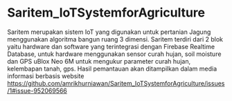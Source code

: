 # Saritem_IoTSystemforAgriculture
Saritem merupakan sistem IoT yang digunakan untuk pertanian Jagung menggunakan algoritma bangun ruang 3 dimensi. Saritem terdiri dari 2 blok yaitu hardware dan software yang terintegrasi dengan Firebase Realtime Database, untuk hardware menggunakan sensor curah hujan, soil moisture dan GPS uBlox Neo 6M untuk mengukur parameter curah hujan, kelembapan tanah, gps. Hasil pemantauan akan ditampilkan dalam media informasi berbasis website 
https://github.com/amrikhurniawan/Saritem_IoTSystemforAgriculture/issues/1#issue-952069566

